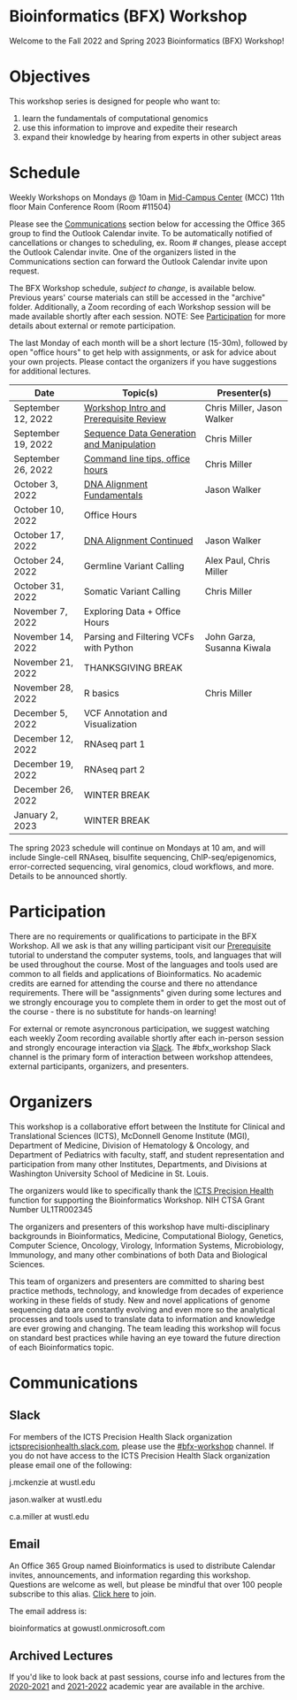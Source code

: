 # Bioinformatics (BFX) Workshop

Welcome to the Fall 2022 and Spring 2023 Bioinformatics (BFX) Workshop! 

# Objectives

This workshop series is designed for people who want to:
1) learn the fundamentals of computational genomics
2) use this information to improve and expedite their research
3) expand their knowledge by hearing from experts in other subject areas

# Schedule

Weekly Workshops on Mondays @ 10am in [Mid-Campus Center](https://maps.google.com/?q=4590%20Children) (MCC) 11th floor Main Conference Room (Room #11504)

Please see the [Communications](README.md#Communications) section below for accessing the Office 365 group to find the Outlook Calendar invite. To be automatically notified of cancellations or changes to scheduling, ex. Room # changes, please accept the Outlook Calendar invite. One of the organizers listed in the Communications section can forward the Outlook Calendar invite upon request.

The BFX Workshop schedule, _subject to change_, is available below. Previous years' course materials can still be accessed in the "archive" folder. Additionally, a Zoom recording of each Workshop session will be made available shortly after each session. NOTE: See [Participation](README.md#Participation) for more details about external or remote participation.

The last Monday of each month will be a short lecture (15-30m), followed by open "office hours" to get help with assignments, or ask for advice about your own projects. Please contact the organizers if you have suggestions for additional lectures.

|Date|Topic(s)|Presenter(s)|
|----|--------|------------|
| September 12, 2022 | [Workshop Intro and Prerequisite Review](lectures/week_01) | Chris Miller, Jason Walker | 
| September 19, 2022 | [Sequence Data Generation and Manipulation](lectures/week_02) | Chris Miller |
| September 26, 2022 | [Command line tips, office hours](lectures/week_03) | Chris Miller | 
| October 3, 2022 | [DNA Alignment Fundamentals](lectures/week_04) | Jason Walker |
| October 10, 2022 | Office Hours | |
| October 17, 2022 | [DNA Alignment Continued](lectures/week_06) | Jason Walker |
| October 24, 2022 | Germline Variant Calling | Alex Paul, Chris Miller |
| October 31, 2022 | Somatic Variant Calling | Chris Miller|
| November 7, 2022 | Exploring Data + Office Hours | |
| November 14, 2022 | Parsing and Filtering VCFs with Python | John Garza, Susanna Kiwala | 
| November 21, 2022 | THANKSGIVING BREAK | |
| November 28, 2022 | R basics | Chris Miller |
| December 5, 2022 | VCF Annotation and Visualization | |
| December 12, 2022 | RNAseq part 1 | | 
| December 19, 2022 | RNAseq part 2 | |
| December 26, 2022 | WINTER BREAK | |
| January 2, 2023 | WINTER BREAK | |

The spring 2023 schedule will continue on Mondays at 10 am, and will include Single-cell RNAseq, bisulfite sequencing, ChIP-seq/epigenomics, error-corrected sequencing, viral genomics, cloud workflows, and more. Details to be announced shortly.

# Participation

There are no requirements or qualifications to participate in the BFX Workshop. All we ask is that any willing participant visit our [Prerequisite](lectures/week_01/bfx_workshop_01_overview.ipynb) tutorial to understand the computer systems, tools, and languages that will be used throughout the course. Most of the languages and tools used are common to all fields and applications of Bioinformatics. No academic credits are earned for attending the course and there no attendance requirements.  There will be "assignments" given during some lectures and we strongly encourage you to complete them in order to get the most out of the course - there is no substitute for hands-on learning!

For external or remote asyncronous participation, we suggest watching each weekly Zoom recording available shortly after each in-person session and strongly encourage interaction via [Slack](README.md#Slack). The #bfx_workshop Slack channel is the primary form of interaction between workshop attendees, external participants, organizers, and presenters. 

# Organizers

This workshop is a collaborative effort between the Institute for Clinical and Translational Sciences (ICTS), McDonnell Genome Institute (MGI), Department of Medicine, Division of Hematology & Oncology, and Department of Pediatrics with faculty, staff, and student representation and participation from many other Institutes, Departments, and Divisions at Washington University School of Medicine in St. Louis.

The organizers would like to specifically thank the [ICTS Precision Health](https://icts-precisionhealth.wustl.edu/) function for supporting the Bioinformatics Workshop. NIH CTSA Grant Number UL1TR002345

The organizers and presenters of this workshop have multi-disciplinary backgrounds in Bioinformatics, Medicine, Computational Biology, Genetics, Computer Science, Oncology, Virology, Information Systems, Microbiology, Immunology, and many other combinations of both Data and Biological Sciences.

This team of organizers and presenters are committed to sharing best practice methods, technology, and knowledge from decades of experience working in these fields of study. New and novel applications of genome sequencing data are constantly evolving and even more so the analytical processes and tools used to translate data to information and knowledge are ever growing and changing. The team leading this workshop will focus on standard best practices while having an eye toward the future direction of each Bioinformatics topic.

# Communications

## Slack

For members of the ICTS Precision Health Slack organization [ictsprecisionhealth.slack.com](http://ictsprecisionhealth.slack.com), please use the [#bfx-workshop](https://ictsprecisionhealth.slack.com/archives/C040Q704WS2) channel. If you do not have access to the ICTS Precision Health Slack organization please email one of the following:

j.mckenzie at wustl.edu

jason.walker at wustl.edu

c.a.miller at wustl.edu

## Email

An Office 365 Group named Bioinformatics is used to distribute Calendar invites, announcements, and information regarding this workshop. Questions are welcome as well, but please be mindful that over 100 people subscribe to this alias. [Click here](https://outlook.office365.com/owa/bioinformatics@gowustl.onmicrosoft.com/groupsubscription.ashx?action=join&source=MSExchange/LokiServer&guid=bb337477-c0f6-49fd-91ef-d2a97af0782c) to join.

The email address is: 

bioinformatics at gowustl.onmicrosoft.com

## Archived Lectures

If you'd like to look back at past sessions, course info and lectures from the [2020-2021](archive/v2020-2021) and [2021-2022](archive/v2021-2022) academic year are available in the archive.
